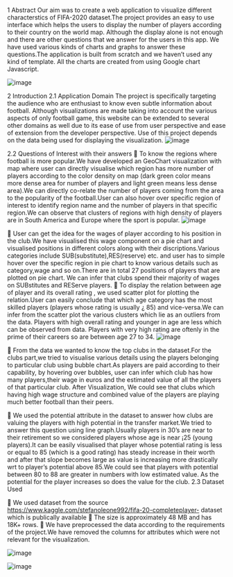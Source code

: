 1 Abstract
Our aim was to create a web application to visualize different characterstics of FIFA-2020 dataset.The
project provides an easy to use interface which helps the users to display the number of players
according to their country on the world map. Although the display alone is not enough and there
are other questions that we answer for the users in this app. We have used various kinds of charts
and graphs to answer these questions.The application is built from scratch and we haven’t used any
kind of template. All the charts are created from using Google chart Javascript.

![image](https://user-images.githubusercontent.com/13495458/131979457-fa2b2b88-fdb3-41c0-a710-54f10f0d0e5e.png)

2 Introduction
2.1 Application Domain
The project is specifically targeting the audience who are enthusiast to know even subtle information
about football. Although visualizations are made taking into account the various aspects of
only football game, this website can be extended to several other domains as well due to its ease of
use from user perspective and ease of extension from the developer perspective. Use of this project
depends on the data being used for displaying the visualization.
![image](https://user-images.githubusercontent.com/13495458/131979548-749c0f5e-45a1-40af-a522-a7a5142dcfa5.png)

2.2 Questions of Interest with their answers
 To know the regions where football is more popular.We have developed an GeoChart visualization
with map where user can directly visualise which region has more number of players
according to the color density on map (dark green color means more dense area for number
of players and light green means less dense area).We can directly co-relate the number
of players coming from the area to the popularity of the football.User can also hover over
specific region of interest to identify region name and the number of players in that specific
region.We can observe that clusters of regions with high density of players are in South
America and Europe where the sport is popular.
![image](https://user-images.githubusercontent.com/13495458/131979589-bc98dee5-f566-470d-a9f2-df981770c758.png)


 User can get the idea for the wages of player according to his position in the club.We have
visualised this wage component on a pie chart and visualised positions in different colors
along with their discriptions.Various categories include SUB(substitute),RES(reserve) etc.
and user has to simple hover over the specific region in pie chart to know various details
such as category,wage and so on.There are in total 27 positions of players that are plotted on
pie chart. We can infer that clubs spend their majority of wages on SUBstitutes and REServe
players.
 To display the relation between age of player and its overall rating , we used scatter plot for
plotting the relation.User can easily conclude that which age category has the most skilled
players (players whose rating is usually ¿ 85) and vice-versa.We can infer from the scatter
plot the various clusters which lie as an outliers from the data. Players with high overall
rating and younger in age are less which can be observed from data. Players with very high
rating are oftenly in the prime of their careers so are between age 27 to 34.
![image](https://user-images.githubusercontent.com/13495458/131979634-bbfd177d-9313-46be-b2a9-a0d24b1fddf3.png)

 From the data we wanted to know the top clubs in the dataset.For the clubs part,we tried to
visualise various details using the players belonging to particular club using bubble chart.As
players are paid according to their capability, by hovering over bubbles, user can infer which
club has how many players,their wage in euros and the estimated value of all the players of
that particular club. After Visualization, We could see that clubs which having high wage
structure and combined value of the players are playing much better football than their peers.

 We used the potential attribute in the dataset to answer how clubs are valuing the players
with high potential in the transfer market.We tried to answer this question using line
graph.Usually players in 30’s are near to their retirement so we considered players whose
age is near ¡25 (young players).It can be easily visualised that player whose potential rating
is less or equal to 85 (which is a good rating) has steady increase in their worth and after that
slope becomes large as value is increasing more drastically wrt to player’s potential above
85.We could see that players with potential between 80 to 88 are greater in numbers with
low estimated value. As the potential for the player increases so does the value for the club.
2.3 Dataset Used

 We used dataset from the source https://www.kaggle.com/stefanoleone992/fifa-20-completeplayer-
dataset which is publically available
 The size is approximately 48 MB and has 18K+ rows.
 We have preprocessed the data according to the requirements of the project.We have removed
the columns for attributes which were not relevant for the visualization.


![image](https://user-images.githubusercontent.com/13495458/131979701-cbb7e8ac-271e-4e0b-afc3-54d878885c96.png)

![image](https://user-images.githubusercontent.com/13495458/131979722-45d63682-f471-42cd-9ad9-33bd4423fd8e.png)

